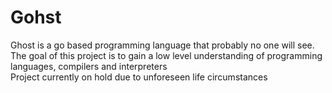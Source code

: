 # Gohst
Ghost is a go based programming language that probably no one will see. 
<br>
The goal of this project is to gain a low level understanding of programming languages, compilers and interpreters 
<br>
Project currently on hold due to unforeseen life circumstances
